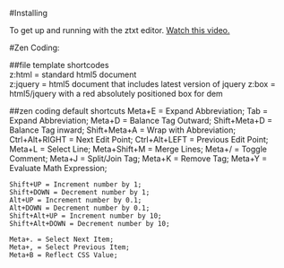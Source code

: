 #Installing

To get up and running with the ztxt editor. 
[Watch this video.](http://zreference.com/ztxt-code-editor/)  

#Zen Coding:

##file template shortcodes  
    z:html = standard html5 document  
    z:jquery = html5 document that includes latest version of jquery
    z:box = html5/jquery with a red absolutely positioned box for dem


##zen coding default shortcuts
    Meta+E = Expand Abbreviation;
    Tab = Expand Abbreviation;
    Meta+D = Balance Tag Outward;
    Shift+Meta+D = Balance Tag inward;
    Shift+Meta+A = Wrap with Abbreviation;
    Ctrl+Alt+RIGHT = Next Edit Point;
    Ctrl+Alt+LEFT = Previous Edit Point;
    Meta+L = Select Line;
    Meta+Shift+M = Merge Lines;
    Meta+/ = Toggle Comment;
    Meta+J = Split/Join Tag;
    Meta+K = Remove Tag;
    Meta+Y = Evaluate Math Expression;

    Shift+UP = Increment number by 1;
    Shift+DOWN = Decrement number by 1;
    Alt+UP = Increment number by 0.1;
    Alt+DOWN = Decrement number by 0.1;
    Shift+Alt+UP = Increment number by 10;
    Shift+Alt+DOWN = Decrement number by 10;

    Meta+. = Select Next Item;
    Meta+, = Select Previous Item;
    Meta+B = Reflect CSS Value;

